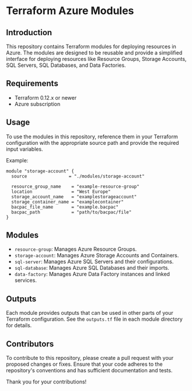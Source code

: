 # Terraform Azure Modules

## Introduction

This repository contains Terraform modules for deploying resources in Azure. The modules are designed to be reusable and provide a simplified interface for deploying resources like Resource Groups, Storage Accounts, SQL Servers, SQL Databases, and Data Factories.

## Requirements

- Terraform 0.12.x or newer
- Azure subscription

## Usage

To use the modules in this repository, reference them in your Terraform configuration with the appropriate source path and provide the required input variables.

Example:

```hcl
module "storage-account" {
  source                = "./modules/storage-account"

  resource_group_name    = "example-resource-group"
  location               = "West Europe"
  storage_account_name   = "examplestorageaccount"
  storage_container_name = "examplecontainer"
  bacpac_file_name       = "example.bacpac"
  bacpac_path            = "path/to/bacpac/file"
}
```

## Modules

- `resource-group`: Manages Azure Resource Groups.
- `storage-account`: Manages Azure Storage Accounts and Containers.
- `sql-server`: Manages Azure SQL Servers and their configurations.
- `sql-database`: Manages Azure SQL Databases and their imports.
- `data-factory`: Manages Azure Data Factory instances and linked services.

## Outputs

Each module provides outputs that can be used in other parts of your Terraform configuration. See the `outputs.tf` file in each module directory for details.

## Contributors

To contribute to this repository, please create a pull request with your proposed changes or fixes. Ensure that your code adheres to the repository's conventions and has sufficient documentation and tests.

Thank you for your contributions!